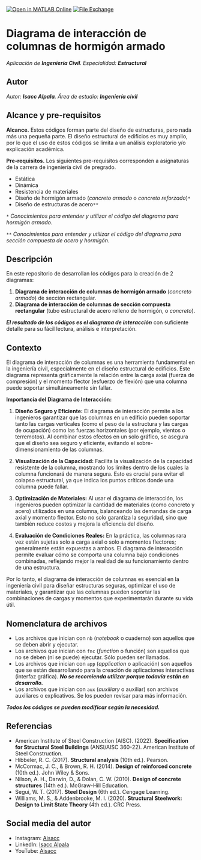 [![Open in MATLAB Online](https://www.mathworks.com/images/responsive/global/open-in-matlab-online.svg)](https://matlab.mathworks.com/open/github/v1?repo=aisacc/Aplicacion-Civil-DiagramaInteraccion) [![File Exchange](https://www.mathworks.com/matlabcentral/images/matlab-file-exchange.svg)](https://www.mathworks.com/matlabcentral/fileexchange/171149-diagrama-de-interaccion-de-columnas)

# Diagrama de interacción de columnas de hormigón armado
*Aplicación de **Ingeniería Civil**. Especialidad: **Estructural***

## Autor
*Autor: **Isacc Alpala**. Área de estudio: **Ingeniería civil***

## Alcance y pre-requisitos
**Alcance.** Estos códigos forman parte del diseño de estructuras, pero nada más una pequeña parte. El diseño estructural de edificios es muy amplio, por lo que el uso de estos códigos se limita a un análisis exploratorio y/o explicación académica.

**Pre-requisitos.** Los siguientes pre-requisitos corresponden a asignaturas de la carrera de ingeniería civil de pregrado.
- Estática
- Dinámica
- Resistencia de materiales
- Diseño de hormigón armado (_concreto armado_ o _concreto reforzado_)`*`
- Diseño de estructuras de acero`**`

`*` _Conocimientos para entender y utilizar el código del diagrama para hormigón armado._

`**` _Conocimientos para entender y utilizar el código del diagrama para sección compuesta de acero y hormigón._

## Descripción
En este repositorio de desarrollan los códigos para la creación de 2 diagramas:
1. **Diagrama de interacción de columnas de hormigón armado** (_concreto armado_) de sección rectangular.
2. **Diagrama de interacción de columnas de sección compuesta rectangular** (tubo estructural de acero relleno de hormigón, o _concreto_).

_**El resultado de los códigos es el diagrama de interacción**_ con suficiente detalle para su fácil lectura, análisis e interpretación.

## Contexto
El diagrama de interacción de columnas es una herramienta fundamental en la ingeniería civil, especialmente en el diseño estructural de edificios. Este diagrama representa gráficamente la relación entre la carga axial (fuerza de compresión) y el momento flector (esfuerzo de flexión) que una columna puede soportar simultáneamente sin fallar.

**Importancia del Diagrama de Interacción:**
1. **Diseño Seguro y Eficiente:** El diagrama de interacción permite a los ingenieros garantizar que las columnas en un edificio pueden soportar tanto las cargas verticales (como el peso de la estructura y las cargas de ocupación) como las fuerzas horizontales (por ejemplo, vientos o terremotos). Al combinar estos efectos en un solo gráfico, se asegura que el diseño sea seguro y eficiente, evitando el sobre-dimensionamiento de las columnas.

2. **Visualización de la Capacidad:** Facilita la visualización de la capacidad resistente de la columna, mostrando los límites dentro de los cuales la columna funcionará de manera segura. Esto es crucial para evitar el colapso estructural, ya que indica los puntos críticos donde una columna puede fallar.

3. **Optimización de Materiales:** Al usar el diagrama de interacción, los ingenieros pueden optimizar la cantidad de materiales (como concreto y acero) utilizados en una columna, balanceando las demandas de carga axial y momento flector. Esto no solo garantiza la seguridad, sino que también reduce costos y mejora la eficiencia del diseño.

4. **Evaluación de Condiciones Reales:** En la práctica, las columnas rara vez están sujetas solo a carga axial o solo a momentos flectores; generalmente están expuestas a ambos. El diagrama de interacción permite evaluar cómo se comporta una columna bajo condiciones combinadas, reflejando mejor la realidad de su funcionamiento dentro de una estructura.

Por lo tanto, el diagrama de interacción de columnas es esencial en la ingeniería civil para diseñar estructuras seguras, optimizar el uso de materiales, y garantizar que las columnas pueden soportar las combinaciones de cargas y momentos que experimentarán durante su vida útil.

## Nomenclatura de archivos
* Los archivos que inician con `nb` (_notebook_ o cuaderno) son aquellos que se deben abrir y ejecutar.
* Los archivos que inician con `fnc` (_function_ o función) son aquellos que no se deben (ni se puede) ejecutar. Sólo pueden ser llamados.
* Los archivos que inician con `app` (_application_ o aplicación) son aquellos que se están desarrollando para la creación de aplicaciones interactivas (interfaz gráfica). _**No se recomienda utilizar porque todavía están en desarrollo.**_
* Los archivos que inician con `aux` (_auxiliary_ o auxiliar) son archivos auxiliares o explicativos. Se los pueden revisar para más información.

 _**Todos los códigos se pueden modificar según la necesidad.**_ 

## Referencias
* American Institute of Steel Construction (AISC). (2022). **Specification for Structural Steel Buildings** (ANSI/AISC 360-22). American Institute of Steel Construction.
* Hibbeler, R. C. (2017). **Structural analysis** (10th ed.). Pearson.
* McCormac, J. C., & Brown, R. H. (2014). **Design of reinforced concrete** (10th ed.). John Wiley & Sons.
* Nilson, A. H., Darwin, D., & Dolan, C. W. (2010). **Design of concrete structures** (14th ed.). McGraw-Hill Education.
* Segui, W. T. (2017). **Steel Design** (6th ed.). Cengage Learning.
* Williams, M. S., & Addenbrooke, M. I. (2020). **Structural Steelwork: Design to Limit State Theory** (4th ed.). CRC Press.

## Social media del autor
- Instagram: [Aisacc](https://www.instagram.com/aisacc___/)
- LinkedIn: [Isacc Alpala](https://www.linkedin.com/in/isaccalpala/)
- YouTube: [Aisacc](https://www.youtube.com/@aisacc-me/)
